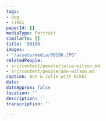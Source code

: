```yaml
---
tags:
- dog
- rikki
paperId: []
mediaType: Portrait
similarTo: []
title: '00186'
images:
- "/assets/media/00186.JPG"
relatedPeople:
- src/content/people/julie-wilson.md
- src/content/people/ann-wilson.md
caption: Ann & Julie with Rikki
date: 
dateApprox: false
location: ''
description: ''
transcription: ''

---
```

